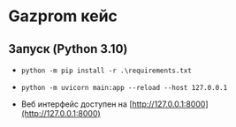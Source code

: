 # Gazprom кейс

## Запуск (Python 3.10)

- `python -m pip install -r .\requirements.txt`

- `python -m uvicorn main:app --reload --host 127.0.0.1`

- Веб интерфейс доступен на [http://127.0.0.1:8000](http://127.0.0.1:8000)
